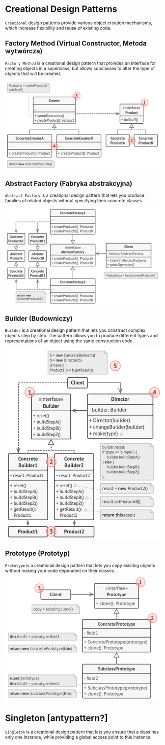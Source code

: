 # Creational Design Patterns

`Creational` design patterns provide various object creation mechanisms, which increase flexibility and reuse of existing code.

## Factory Method (Virtual Constructor, Metoda wytwórcza)

`Factory Method` is a creational design pattern that provides an interface for creating objects in a superclass, but allows subclasses to alter the type of objects that will be created.

![alt text](./img/image1.png)

## Abstract Factory (Fabryka abstrakcyjna)

`Abstract Factory` is a creational design pattern that lets you produce families of related objects without specifying their concrete classes.

![alt text](./img/image2.png)

## Builder (Budowniczy)

`Builder` is a creational design pattern that lets you construct complex objects step by step. The pattern allows you to produce different types and representations of an object using the same construction code.

![alt text](./img/image3.png)

## Prototype (Prototyp)

`Prototype` is a creational design pattern that lets you copy existing objects without making your code dependent on their classes.

![alt text](./img/image4.png)

# Singleton [antypattern?]

`Singleton` is a creational design pattern that lets you ensure that a class has only one instance, while providing a global access point to this instance.